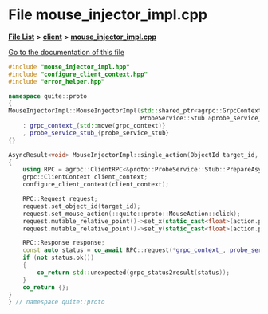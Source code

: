 

# File mouse\_injector\_impl.cpp

[**File List**](files.md) **>** [**client**](dir_5522d6aca5c3fb454e911c5582f2e576.md) **>** [**mouse\_injector\_impl.cpp**](mouse__injector__impl_8cpp.md)

[Go to the documentation of this file](mouse__injector__impl_8cpp.md)


```C++
#include "mouse_injector_impl.hpp"
#include "configure_client_context.hpp"
#include "error_helper.hpp"

namespace quite::proto
{
MouseInjectorImpl::MouseInjectorImpl(std::shared_ptr<agrpc::GrpcContext> grpc_context,
                                     ProbeService::Stub &probe_service_stub)
    : grpc_context_{std::move(grpc_context)}
    , probe_service_stub_{probe_service_stub}
{}

AsyncResult<void> MouseInjectorImpl::single_action(ObjectId target_id, core::MouseAction action)
{
    using RPC = agrpc::ClientRPC<&proto::ProbeService::Stub::PrepareAsyncMouseAction>;
    grpc::ClientContext client_context;
    configure_client_context(client_context);

    RPC::Request request;
    request.set_object_id(target_id);
    request.set_mouse_action(::quite::proto::MouseAction::click);
    request.mutable_relative_point()->set_x(static_cast<float>(action.position.x));
    request.mutable_relative_point()->set_y(static_cast<float>(action.position.y));

    RPC::Response response;
    const auto status = co_await RPC::request(*grpc_context_, probe_service_stub_, client_context, request, response);
    if (not status.ok())
    {
        co_return std::unexpected(grpc_status2result(status));
    }
    co_return {};
}
} // namespace quite::proto
```


